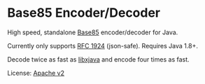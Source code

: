 # Base85 Encoder/Decoder #

High speed, standalone [Base85](https://en.wikipedia.org/wiki/Ascii85) encoder/decoder for Java.

Currently only supports [RFC 1924](https://tools.ietf.org/html/rfc1924) (json-safe).
Requires Java 1.8+.

Decode twice as fast as [libxjava](https://github.com/mcpat/java-microedition-libraries/blob/master/libxjava/libxjava-cldc/src/shared/java/com/github/libxjava/io/Base85.java) and encode four times as fast.

License: [Apache v2](https://github.com/Sheep-y/Base85/blob/master/LICENSE)